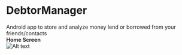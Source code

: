 # DebtorManager

Android app to store and analyze money lend or borrowed from your friends/contacts
<br/>
<b>Home Screen</b>
<br/>
![Alt text](http://github.com/kolocoda/DebtorManager/raw/master/mockups_apk_problemDesc_selfEva/IMG_20150326_174320.jpg "Optional title")
